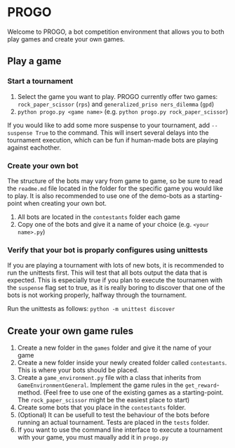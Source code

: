 # PROGO
Welcome to PROGO, a bot competition environment that allows you to both play games and create your own games.

## Play a game
### Start a tournament
1. Select the game you want to play. PROGO currently offer two games: `rock_paper_scissor` (`rps`) and `generalized_priso
ners_dilemma` (`gpd`)
2. `python progo.py <game name>` (e.g. `python progo.py rock_paper_scissor`)

If you would like to add some more suspense to your tournament, add `--suspense True` to the command. This will insert several delays into the tournament execution, which can be fun if human-made bots are playing against eachother.

### Create your own bot
The structure of the bots may vary from game to game, so be sure to read the `readme.md` file located in the folder for the specific game you would like to play. It is also recommended to use one of the demo-bots as a starting-point when creating your own bot.
1. All bots are located in the `contestants` folder each game
2. Copy one of the bots and give it a name of your choice (e.g. `<your name>.py`)

### Verify that your bot is proparly configures using unittests
If you are playing a tournament with lots of new bots, it is recommended to run the unittests first. This will test that all bots output the data that is expected. This is especially true if you plan to execute the tournamen with the `suspense` flag set to true, as it is really boring to discover that one of the bots is not working properly, halfway through the tournament.

Run the unittests as follows:
`python -m unittest discover`

## Create your own game rules
1. Create a new folder in the `games` folder and give it the name of your game
2. Create a new folder inside your newly created folder called `contestants`. This is where your bots should be placed.
3. Create a `game_environment.py` file with a class that inherits from `GameEnvironmentGeneral`. Implement the game rules in the `get_reward`-method. (Feel free to use one of the existing games as a starting-point. The `rock_paper_scissor` might be the easiest place to start)
4. Create some bots that you place in the `contestants` folder.
5. (Optional) It can be usefull to test the behaviour of the bots before running an actual tournament. Tests are placed in the `tests` folder.
6. If you want to use the command line interface to execute a tournament with your game, you must maually add it in `progo.py`